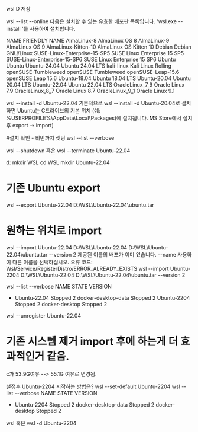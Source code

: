 wsl D 저장

wsl --list --online
다음은 설치할 수 있는 유효한 배포판 목록입니다.
'wsl.exe --install <Distro>'를 사용하여 설치합니다.

NAME                            FRIENDLY NAME
AlmaLinux-8                     AlmaLinux OS 8
AlmaLinux-9                     AlmaLinux OS 9
AlmaLinux-Kitten-10             AlmaLinux OS Kitten 10
Debian                          Debian GNU/Linux
SUSE-Linux-Enterprise-15-SP5    SUSE Linux Enterprise 15 SP5
SUSE-Linux-Enterprise-15-SP6    SUSE Linux Enterprise 15 SP6
Ubuntu                          Ubuntu
Ubuntu-24.04                    Ubuntu 24.04 LTS
kali-linux                      Kali Linux Rolling
openSUSE-Tumbleweed             openSUSE Tumbleweed
openSUSE-Leap-15.6              openSUSE Leap 15.6
Ubuntu-18.04                    Ubuntu 18.04 LTS
Ubuntu-20.04                    Ubuntu 20.04 LTS
Ubuntu-22.04                    Ubuntu 22.04 LTS
OracleLinux_7_9                 Oracle Linux 7.9
OracleLinux_8_7                 Oracle Linux 8.7
OracleLinux_9_1                 Oracle Linux 9.1


wsl --install -d Ubuntu-22.04
기본적으로 wsl --install -d Ubuntu-20.04로 설치하면 Ubuntu는 C드라이브의 기본 위치 (예: %USERPROFILE%\AppData\Local\Packages)에 설치됩니다.
 MS Store에서 설치 후 export → import)

#설치 확인 - 비번까지 셋팅 
wsl --list --verbose

wsl --shutdown 
혹은 wsl --terminate Ubuntu-22.04

d:
mkdir WSL
cd WSL
mkdir Ubuntu-22.04

# 기존 Ubuntu export
wsl --export Ubuntu-22.04 D:\WSL\Ubuntu-22.04\ubuntu.tar
# 원하는 위치로 import
wsl --import Ubuntu-22.04 D:\WSL\Ubuntu-22.04 D:\WSL\Ubuntu-22.04\ubuntu.tar --version 2
제공된 이름의 배포가 이미 있습니다. --name 사용하여 다른 이름을 선택하십시오.
오류 코드: Wsl/Service/RegisterDistro/ERROR_ALREADY_EXISTS
wsl --import Ubuntu-2204 D:\WSL\Ubuntu-22.04 D:\WSL\Ubuntu-22.04\ubuntu.tar --version 2


wsl --list --verbose
  NAME                   STATE           VERSION
* Ubuntu-22.04           Stopped         2
  docker-desktop-data    Stopped         2
  Ubuntu-2204            Stopped         2
  docker-desktop         Stopped         2

wsl --unregister Ubuntu-22.04
# 기존 시스템 제거 import 후에 하는게 더 효과적인거 같음.

c가 53.9G여유 --> 55.1G 여유로 변경됨.

설정후 Ubuntu-2204 시작하는 방법은?
wsl --set-default Ubuntu-2204
 wsl --list --verbose
  NAME                   STATE           VERSION
* Ubuntu-2204            Stopped         2
  docker-desktop-data    Stopped         2
  docker-desktop         Stopped         2
  
wsl
혹은 wsl -d Ubuntu-2204

